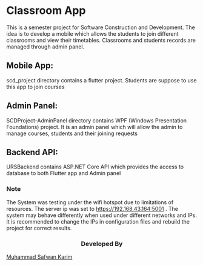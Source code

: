 # Classroom App

This is a semester project for Software Construction and Development. The idea is to develop a mobile which allows the students to join different classrooms and view their timetables. Classrooms and students records are managed through admin panel.

## Mobile App: 
scd_project directory contains a flutter project. Students are suppose to use this app to join courses

## Admin Panel: 
SCDProject-AdminPanel directory contains WPF (Windows Presentation Foundations) project. It is an admin panel which will allow the admin to manage courses, students and their joining requests

## Backend API: 
URSBackend contains ASP.NET Core API which provides the access to database to both Flutter app and Admin panel


### Note
The System was testing under the wifi hotspot due to limitations of resources. The server ip was set to https://192.168.43.164:5001 . The system may 
behave differently when used under different networks and IPs. It is recommended to change the IPs in configuration files and rebuild the project for correct results.


### <p style="text-align: center;">Developed By</p>
[Muhammad Safwan Karim](https://github.com/msafwankarim)
